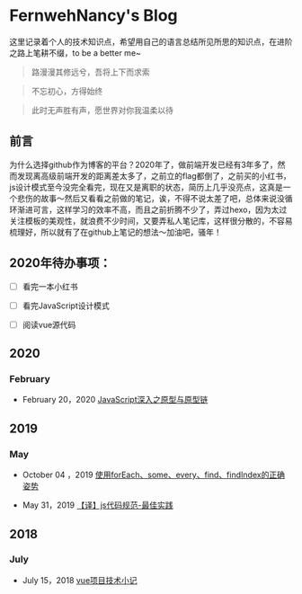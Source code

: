 # FernwehNancy's Blog

这里记录着个人的技术知识点，希望用自己的语言总结所见所思的知识点，在进阶之路上笔耕不缀，to be a better me~

> 路漫漫其修远兮，吾将上下而求索

>不忘初心，方得始终

> 此时无声胜有声，愿世界对你我温柔以待



## 前言

为什么选择github作为博客的平台？2020年了，做前端开发已经有3年多了，然而发现离高级前端开发的距离差太多了，之前立的flag都倒了，之前买的小红书，js设计模式至今没完全看完，现在又是离职的状态，简历上几乎没亮点，这真是一个悲伤的故事～然后又看看之前做的笔记，诶，不得不说太差了吧，总体来说没循环渐进可言，这样学习的效率不高，而且之前折腾不少了，弄过hexo，因为太过关注模板的美观性，就浪费不少时间，又要弄私人笔记库，这样很分散的，不容易梳理好，所以就有了在github上笔记的想法～加油吧，骚年！



## 2020年待办事项：

* [ ] 看完一本小红书
* [ ] 看完JavaScript设计模式
* [ ] 阅读vue源代码



## 2020

### February

* February 20，2020  [JavaScript深入之原型与原型链](https://github.com/Fernwehnancy/blog/issues/1)



## 2019

### May

* October 04 ，2019 [使用forEach、some、every、find、findIndex的正确姿势](https://github.com/FernwehNancy/Blog/issues/2)

* May 31，2019 [【译】js代码规范-最佳实践](https://github.com/FernwehNancy/Blog/issues/3)



## 2018

### July

* July 15，2018 [vue项目技术小记](https://github.com/FernwehNancy/Blog/issues/4)
